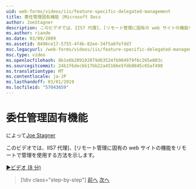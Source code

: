 ```yaml
---
uid: web-forms/videos/iis/feature-specific-delegated-management
title: 委任管理固有機能 |Microsoft Docs
author: JoeStagner
description: このビデオでは、IIS7 代理]、[リモート管理に固有の web サイトの機能をリモートで管理を使用する方法を示します。
ms.author: riande
ms.date: 03/09/2009
ms.assetid: 0496ce17-5755-4f4b-82ee-34f5a0fefdd7
msc.legacyurl: /web-forms/videos/iis/feature-specific-delegated-management
msc.type: video
ms.openlocfilehash: 8b1e8b209102079d63524fb904979f6c265e083c
ms.sourcegitcommit: 24b1f6decbb17bb22a45166e5fdb0845c65af498
ms.translationtype: MT
ms.contentlocale: ja-JP
ms.lasthandoff: 03/01/2019
ms.locfileid: "57043659"
---
```

<a name="feature-specific-delegated-management"></a>委任管理固有機能
====================
によって[Joe Stagner](https://github.com/JoeStagner)

このビデオでは、IIS7 代理]、[リモート管理に固有の web サイトの機能をリモートで管理を使用する方法を示します。

[&#9654;ビデオ (8 分)](https://channel9.msdn.com/Blogs/ASP-NET-Site-Videos/feature-specific-delegated-management)

> [!div class="step-by-step"]
> [前へ](working-with-iis7-deligated-admin.md)
> [次へ](troubleshooting-production-aspnet-apps.md)
